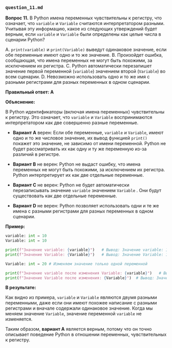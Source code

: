 ### `question_11.md`

**Вопрос 11.** В Python имена переменных чувствительны к регистру, что означает, что `variable` и `Variable` считаются интерпретатором разными. Учитывая эту информацию, какое из следующих утверждений будет верным, если `variable` и `Variable` были определены как целые числа в сценарии Python?

A.  `print(variable)` и `print(Variable)` выведут одинаковое значение, если обе переменные имеют одно и то же значение.
B.  Произойдет ошибка, сообщающая, что имена переменных не могут быть похожими, за исключением их регистра.
C.  Python автоматически перезапишет значение первой переменной (`variable`) значением второй (`Variable`) во всем сценарии.
D.  Невозможно использовать одно и то же имя с разными регистрами для разных переменных в одном сценарии.

**Правильный ответ: A**

**Объяснение:**

В Python идентификаторы (включая имена переменных) чувствительны к регистру. Это означает, что `variable` и `Variable` воспринимаются интерпретатором как две совершенно разные переменные.

*   **Вариант A** верен: Если обе переменные, `variable` и `Variable`, имеют одно и то же числовое значение, их вывод функцией `print()` покажет это значение, не зависимо от имени переменной. Python не будет рассматривать их как одну и ту же переменную из-за различий в регистре.

*   **Вариант B** не верен: Python не выдаст ошибку, что имена переменных не могут быть похожими, за исключением их регистра. Python интерпретирует их как две отдельные переменные.

*   **Вариант C** не верен: Python не будет автоматически перезаписывать значение `variable` значением `Variable` . Они будут существовать как две отдельные переменные.

*   **Вариант D** не верен: Python позволяет использовать одни и те же имена с разными регистрами для разных переменных в одном сценарии.

**Пример:**

```python
variable: int = 10
Variable: int = 10

print(f"Значение variable: {variable}")   # Вывод: Значение variable: 10
print(f"Значение Variable: {Variable}")   # Вывод: Значение Variable: 10

Variable: int = 20 # Изменяем значение только одной переменной

print(f"Значение variable после изменения Variable: {variable}")   # Вывод: Значение variable после изменения Variable: 10
print(f"Значение Variable после изменения: {Variable}")  # Вывод: Значение Variable после изменения: 20
```

**В результате:**

Как видно из примера, `variable` и `Variable` являются двумя разными переменными, даже если они имеют похожее написание с разными регистрами и вначале содержали одинаковое значение. Когда мы меняем значение `Variable`, значение переменной `variable` не изменяется.

Таким образом, **вариант A** является верным, потому что он точно описывает поведение Python в отношении переменных, чувствительных к регистру.
